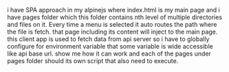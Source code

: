 i have SPA approach in my alpinejs where index.html is my main page and i have pages folder which this folder contains nth level of multiple directories and files on it. Every time a menu is selected it auto routes the path where the file is fetch. that page including its content will inject to the main page. this client app is used to fetch data from api server so i have to globally configure for environment variable that some variable is wide accessible like api base url. show me how it can work and each of the pages under pages folder should its own script that also need to execute.

